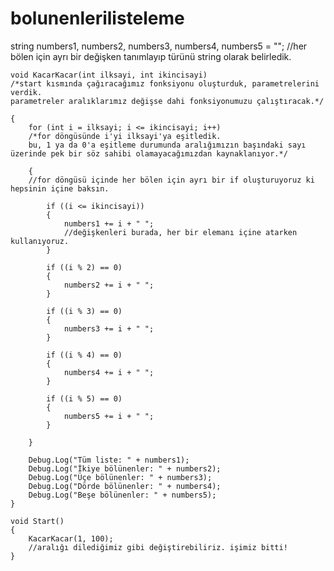 # bolunenlerilisteleme

string numbers1, numbers2, numbers3, numbers4, numbers5 = "";
//her bölen için ayrı bir değişken tanımlayıp türünü string olarak belirledik.

    void KacarKacar(int ilksayi, int ikincisayi)
    /*start kısmında çağıracağımız fonksiyonu oluşturduk, parametrelerini verdik. 
    parametreler aralıklarımız değişse dahi fonksiyonumuzu çalıştıracak.*/ 
    
    {
        for (int i = ilksayi; i <= ikincisayi; i++)
        /*for döngüsünde i'yi ilksayi'ya eşitledik.
        bu, 1 ya da 0'a eşitleme durumunda aralığımızın başındaki sayı üzerinde pek bir söz sahibi olamayacağımızdan kaynaklanıyor.*/
        
        {
        //for döngüsü içinde her bölen için ayrı bir if oluşturuyoruz ki hepsinin içine baksın.
        
            if ((i <= ikincisayi))
            {
                numbers1 += i + " ";
                //değişkenleri burada, her bir elemanı içine atarken kullanıyoruz.
            }
            
            if ((i % 2) == 0)
            {
                numbers2 += i + " ";
            }
            
            if ((i % 3) == 0)
            {
                numbers3 += i + " ";
            }
            
            if ((i % 4) == 0)
            {
                numbers4 += i + " ";
            }
            
            if ((i % 5) == 0)
            {
                numbers5 += i + " ";
            }
            
        }
        
        Debug.Log("Tüm liste: " + numbers1);
        Debug.Log("İkiye bölünenler: " + numbers2);
        Debug.Log("Üçe bölünenler: " + numbers3);
        Debug.Log("Dörde bölünenler: " + numbers4);
        Debug.Log("Beşe bölünenler: " + numbers5);
    }
    
    void Start()
    {
        KacarKacar(1, 100);
        //aralığı dilediğimiz gibi değiştirebiliriz. işimiz bitti!
    }
